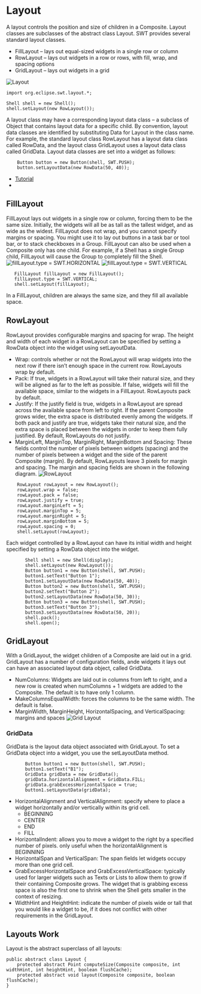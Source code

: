 # Layout
A layout controls the position and size of children in a Composite. 
Layout classes are subclasses of the abstract class Layout. SWT provides several standard layout classes.
- FillLayout – lays out equal-sized widgets in a single row or column
- RowLayout – lays out widgets in a row or rows, with fill, wrap, and spacing options
- GridLayout – lays out widgets in a grid

![Layout](https://www.eclipse.org/articles/Article-Understanding-Layouts/files/image002.jpg)
```
import org.eclipse.swt.layout.*;

Shell shell = new Shell();
shell.setLayout(new RowLayout());    
```
A layout class may have a corresponding layout data class – a subclass of Object that contains 
layout data for a specific child. By convention, layout data classes are identified by 
substituting Data for Layout in the class name. For example, the standard layout class 
RowLayout has a layout data class called RowData, and the layout class GridLayout uses a 
layout data class called GridData. Layout data classes are set into a widget as follows:
``` 
    Button button = new Button(shell, SWT.PUSH);
    button.setLayoutData(new RowData(50, 40));
```

- [Tutorial](https://www.eclipse.org/articles/Article-Understanding-Layouts/Understanding-Layouts.htm)
- 

## FillLayout
FillLayout lays out widgets in a single row or column, forcing them to be the same size. 
Initially, the widgets will all be as tall as the tallest widget, and as wide as the widest. 
FillLayout does not wrap, and you cannot specify margins or spacing. 
You might use it to lay out buttons in a task bar or tool bar, or to stack checkboxes in a Group. 
FillLayout can also be used when a Composite only has one child. For example, if a Shell has 
a single Group child, FillLayout will cause the Group to completely fill the Shell.
![fillLayout.type = SWT.HORIZONTAL](https://www.eclipse.org/articles/Article-Understanding-Layouts/files/image008.jpg)
![fillLayout.type = SWT.VERTICAL](https://www.eclipse.org/articles/Article-Understanding-Layouts/files/image012.jpg)
```
   FillLayout fillLayout = new FillLayout();
   fillLayout.type = SWT.VERTICAL;
   shell.setLayout(fillLayout);
```
In a FillLayout, children are always the same size, and they fill all available space.

## RowLayout
RowLayout provides configurable margins and spacing for wrap. The height and width of each widget in a RowLayout can be 
specified by setting a RowData object into the widget using setLayoutData.

- Wrap: controls whether or not the RowLayout will wrap widgets into the next row if there isn’t enough space in the current row. RowLayouts wrap by default.
- Pack: If true, widgets in a RowLayout will take their natural size, and they will be aligned as far to the left as possible. 
        If false, widgets will fill the available space, similar to the widgets in a FillLayout. RowLayouts pack by default.
- Justify: If the justify field is true, widgets in a RowLayout are spread across the available space from left to right. 
        If the parent Composite grows wider, the extra space is distributed evenly among the widgets. 
        If both pack and justify are true, widgets take their natural size, and the extra space is placed between 
        the widgets in order to keep them fully justified. By default, RowLayouts do not justify.
- MarginLeft, MarginTop, MarginRight, MarginBottom and Spacing:
     These fields control the number of pixels between widgets (spacing) and the number of pixels between a widget 
     and the side of the parent Composite (margin). By default, RowLayouts leave 3 pixels for margin and spacing. 
     The margin and spacing fields are shown in the following diagram.
![RowLayout](https://www.eclipse.org/articles/Article-Understanding-Layouts/files/image016.jpg)
```
    RowLayout rowLayout = new RowLayout();
    rowLayout.wrap = false;
    rowLayout.pack = false;
    rowLayout.justify = true;
    rowLayout.marginLeft = 5;
    rowLayout.marginTop = 5;
    rowLayout.marginRight = 5;
    rowLayout.marginBottom = 5;
    rowLayout.spacing = 0;
    shell.setLayout(rowLayout);
```
Each widget controlled by a RowLayout can have its initial width and height specified by setting a RowData object into the widget. 
```
       Shell shell = new Shell(display);
       shell.setLayout(new RowLayout());
       Button button1 = new Button(shell, SWT.PUSH);
       button1.setText("Button 1");
       button1.setLayoutData(new RowData(50, 40));
       Button button2 = new Button(shell, SWT.PUSH);
       button2.setText("Button 2");
       button2.setLayoutData(new RowData(50, 30));
       Button button3 = new Button(shell, SWT.PUSH);
       button3.setText("Button 3");
       button3.setLayoutData(new RowData(50, 20));
       shell.pack();
       shell.open();
```

## GridLayout
With a GridLayout, the widget children of a Composite are laid out in a grid. GridLayout has a number of configuration fields, 
ande widgets it lays out can have an associated layout data object, called GridData. 
- NumColumns: Widgets are laid out in columns from left to right, and a new row is created when numColumns + 1 widgets are added to the Composite. The default is to have only 1 column. 
- MakeColumnsEqualWidth: forces the columns to be the same width. The default is false.
- MarginWidth, MarginHeight, HorizontalSpacing, and VerticalSpacing: margins and spaces
![Grid Layout](https://www.eclipse.org/articles/Article-Understanding-Layouts/files/image041.jpg)

### GridData 
GridData is the layout data object associated with GridLayout. To set a GridData object into a widget, you use the setLayoutData method.
```
       Button button1 = new Button(shell, SWT.PUSH);
       button1.setText("B1");
       GridData gridData = new GridData();
       gridData.horizontalAlignment = GridData.FILL;
       gridData.grabExcessHorizontalSpace = true;
       button1.setLayoutData(gridData);
```
- HorizontalAlignment and VerticalAlignment: specify where to place a widget horizontally and/or vertically within its grid cell.
    - BEGINNING
    - CENTER
    - END
    - FILL
- HorizontalIndent: allows you to move a widget to the right by a specified number of pixels. only useful when the horizontalAlignment is BEGINNING
- HorizontalSpan and VerticalSpan: The span fields let widgets occupy more than one grid cell.
- GrabExcessHorizontalSpace and GrabExcessVerticalSpace: typically used for larger widgets such as Texts or Lists to allow them to grow if their containing Composite grows. 
The widget that is grabbing excess space is also the first one to shrink when the Shell gets smaller in the context of resizing.
- WidthHint and HeightHint: indicate the number of pixels wide or tall that you would like a widget to be, if it does not conflict with other requirements in the GridLayout.

## Layouts Work
Layout is the abstract superclass of all layouts:
```
public abstract class Layout {
    protected abstract Point computeSize(Composite composite, int widthHint, int heightHint, boolean flushCache);
    protected abstract void layout(Composite composite, boolean flushCache);
}
```
